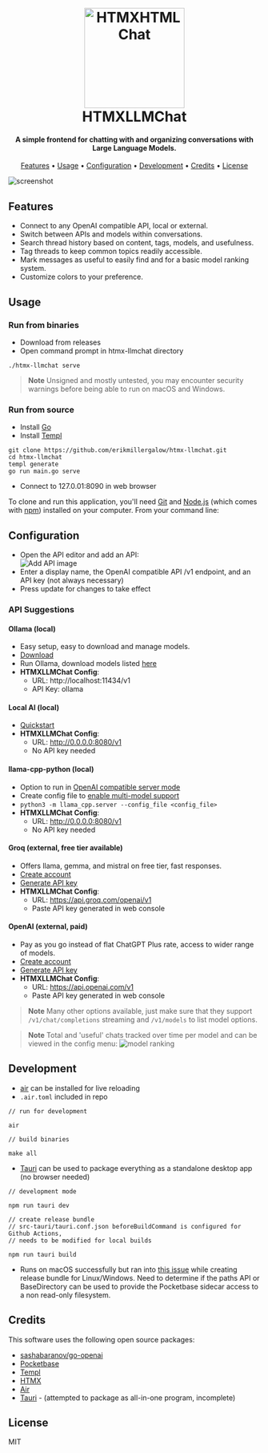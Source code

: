 
<h1 align="center">
  <br>
  <img src="/assets/readme_logo.png" alt="HTMXHTMLChat" width="200">
  <br>
  HTMXLLMChat
  <br>
</h1>

<h4 align="center">A simple frontend for chatting with and organizing conversations with Large Language Models.</h4>

<p align="center">
  <a href="#features">Features</a> •
  <a href="#usage">Usage</a> •
  <a href="#configuration">Configuration</a> •
  <a href="#development">Development</a> •
  <a href="#credits">Credits</a> •
  <a href="#license">License</a>
</p>

![screenshot](assets/example.png "Screenshot")

## Features

* Connect to any OpenAI compatible API, local or external.
* Switch between APIs and models within conversations.
* Search thread history based on content, tags, models, and usefulness.
* Tag threads to keep common topics readily accessible.
* Mark messages as useful to easily find and for a basic model ranking system.
* Customize colors to your preference.

## Usage

### Run from binaries
- Download from releases
- Open command prompt in htmx-llmchat directory
```shell
./htmx-llmchat serve
```
> **Note**
> Unsigned and mostly untested, you may encounter security warnings before being able to run on macOS and Windows.

### Run from source
- Install <a href="https://go.dev/learn/">Go</a>
- Install <a href="https://templ.guide/quick-start/installation">Templ</a>
```shell
git clone https://github.com/erikmillergalow/htmx-llmchat.git
cd htmx-llmchat
templ generate
go run main.go serve
```
- Connect to 127.0.01:8090 in web browser

To clone and run this application, you'll need [Git](https://git-scm.com) and [Node.js](https://nodejs.org/en/download/) (which comes with [npm](http://npmjs.com)) installed on your computer. From your command line:

## Configuration

- Open the API editor and add an API:<br>
![Add API image](assets/api_editor.png "Add API view")
- Enter a display name, the OpenAI compatible API /v1 endpoint, and an API key (not always necessary)
- Press update for changes to take effect

### API Suggestions

#### Ollama (local)
- Easy setup, easy to download and manage models.
- [Download](https://ollama.com/download)
- Run Ollama, download models listed [here](https://ollama.com/library)
- **HTMXLLMChat Config**:
	- URL: http://localhost:11434/v1
	- API Key: ollama

#### Local AI (local)
- [Quickstart](https://localai.io/basics/getting_started/)
- **HTMXLLMChat Config**:
	- URL: http://0.0.0.0:8080/v1
	- No API key needed

#### llama-cpp-python (local)
- Option to run in [OpenAI compatible server mode](https://llama-cpp-python.readthedocs.io/en/latest/#openai-compatible-web-server)
- Create config file to [enable multi-model support](https://llama-cpp-python.readthedocs.io/en/latest/server/#configuration-and-multi-model-support)
- `python3 -m llama_cpp.server --config_file <config_file>`
- **HTMXLLMChat Config**:
	- URL: http://0.0.0.0:8080/v1
	- No API key needed

#### Groq (external, free tier available)
- Offers llama, gemma, and mistral on free tier, fast responses.
- [Create account](https://console.groq.com/login)
- [Generate API key](https://console.groq.com/keys)
- **HTMXLLMChat Config**:
	- URL: https://api.groq.com/openai/v1
	- Paste API key generated in web console

#### OpenAI (external, paid)
- Pay as you go instead of flat ChatGPT Plus rate, access to wider range of models.
- [Create account](https://platform.openai.com/docs/overview)
- [Generate API key](https://platform.openai.com/api-keys)
- **HTMXLLMChat Config**:
	- URL: https://api.openai.com/v1
	- Paste API key generated in web console

> **Note**
> Many other options available, just make sure that they support `/v1/chat/completions` streaming and `/v1/models` to list model options.

> **Note**
> Total and 'useful' chats tracked over time per model and can be viewed in the config menu: ![model ranking](assets/ranking.png "Model ranking")


## Development
- [air](https://github.com/air-verse/air) can be installed for live reloading
- `.air.toml` included in repo
```shell
// run for development

air

// build binaries

make all
```

- [Tauri](https://tauri.app/) can be used to package everything as a standalone desktop app (no browser needed)
```shell
// development mode

npm run tauri dev

// create release bundle
// src-tauri/tauri.conf.json beforeBuildCommand is configured for Github Actions, 
// needs to be modified for local builds

npm run tauri build
```
- Runs on macOS successfully but ran into [this issue](https://github.com/tauri-apps/tauri/issues/5672) while creating release bundle for Linux/Windows. Need to determine if the paths API or BaseDirectory can be used to provide the Pocketbase sidecar access to a non read-only filesystem.

## Credits

This software uses the following open source packages:
- [sashabaranov/go-openai](https://github.com/sashabaranov/go-openai)
- [Pocketbase](https://pocketbase.io/)
- [Templ](https://templ.guide/)
- [HTMX](https://htmx.org/)
- [Air](https://github.com/air-verse/air)
- [Tauri](https://tauri.app/) - (attempted to package as all-in-one program, incomplete)


## License

MIT
